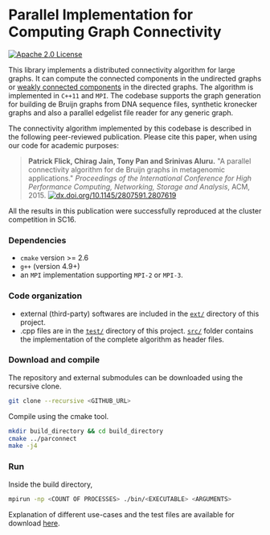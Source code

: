 Parallel Implementation for Computing Graph Connectivity
========================================================================
[![Apache 2.0 License](https://img.shields.io/badge/license-Apache%20v2.0-blue.svg)](LICENSE)

This library implements a distributed connectivity algorithm for large graphs. It can compute the connected components in the undirected graphs or [weakly connected components](http://mathworld.wolfram.com/WeaklyConnectedComponent.html) in the directed graphs. The algorithm is implemented in `C++11` and `MPI`. The codebase supports the graph generation for building de Bruijn graphs from DNA sequence files, synthetic kronecker graphs and also a parallel edgelist file reader for any generic graph.

The connectivity algorithm implemented by this codebase is described in the following peer-reviewed publication. Please cite this paper, when using our code for academic purposes:
> **Patrick Flick, Chirag Jain, Tony Pan and Srinivas Aluru.** "A parallel connectivity algorithm for de Bruijn graphs in metagenomic applications." *Proceedings of the International Conference for High Performance Computing, Networking, Storage and Analysis*, ACM, 2015. [![dx.doi.org/10.1145/2807591.2807619](https://img.shields.io/badge/doi-10.1145%2F2807591.2807619-blue.svg)](http://dx.doi.org/10.1145/2807591.2807619)

All the results in this publication were successfully reproduced at the cluster competition in SC16.

### Dependencies

- `cmake` version >= 2.6
- `g++` (version 4.9+)
- an `MPI` implementation supporting `MPI-2` or `MPI-3`.

### Code organization

- external (third-party) softwares are included in the [`ext/`](ext/) directory of this project.
- .cpp files are in the [`test/`](test/) directory of this project. [`src/`](src/) folder contains the implementation of the complete algorithm as header files.

### Download and compile


The repository and external submodules can be downloaded using the recursive clone.

```sh
git clone --recursive <GITHUB_URL>
```

Compile using the cmake tool.

```sh
mkdir build_directory && cd build_directory
cmake ../parconnect
make -j4
```

### Run

Inside the build directory, 

```sh
mpirun -np <COUNT OF PROCESSES> ./bin/<EXECUTABLE> <ARGUMENTS>
```
Explanation of different use-cases and the test files are available for download  [here](http://alurulab.cc.gatech.edu/connected-components).
